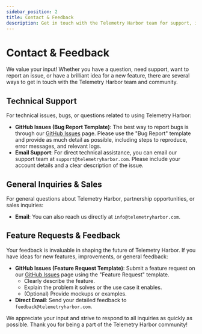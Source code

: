 ```yaml
---
sidebar_position: 2
title: Contact & Feedback
description: Get in touch with the Telemetry Harbor team for support, inquiries, or feedback.
---
```


# Contact & Feedback

We value your input! Whether you have a question, need support, want to report an issue, or have a brilliant idea for a new feature, there are several ways to get in touch with the Telemetry Harbor team and community.

## Technical Support

For technical issues, bugs, or questions related to using Telemetry Harbor:

-   **GitHub Issues (Bug Report Template)**: The best way to report bugs is through our [GitHub Issues](https://github.com/TelemetryHarbor/telemetry-harbor/issues) page. Please use the "Bug Report" template and provide as much detail as possible, including steps to reproduce, error messages, and relevant logs.
-   **Email Support**: For direct technical assistance, you can email our support team at `support@telemetryharbor.com`. Please include your account details and a clear description of the issue.

## General Inquiries & Sales

For general questions about Telemetry Harbor, partnership opportunities, or sales inquiries:

-   **Email**: You can also reach us directly at `info@telemetryharbor.com`.

## Feature Requests & Feedback

Your feedback is invaluable in shaping the future of Telemetry Harbor. If you have ideas for new features, improvements, or general feedback:

-   **GitHub Issues (Feature Request Template)**: Submit a feature request on our [GitHub Issues](https://github.com/TelemetryHarbor/telemetry-harbor/issues) page using the "Feature Request" template.
    -   Clearly describe the feature.
    -   Explain the problem it solves or the use case it enables.
    -   (Optional) Provide mockups or examples.
-   **Direct Email**: Send your detailed feedback to `feedback@telemetryharbor.com`.

We appreciate your input and strive to respond to all inquiries as quickly as possible. Thank you for being a part of the Telemetry Harbor community!
